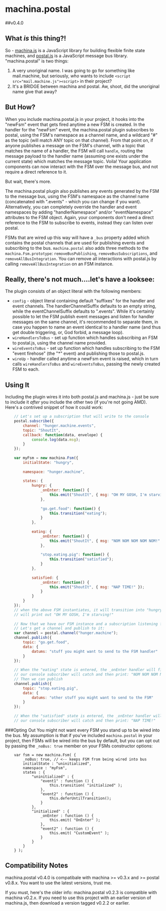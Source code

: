 # machina.postal

##v0.4.0

## What *is* this thing?!
So - [machina.js](https://github.com/ifandelse/machina.js) is a JavaScript library for building flexible finite state machines, and [postal.js](https://github.com/postaljs/postal.js) is a JavaScript message bus library.  "machina.postal" is two things:

1. A very unoriginal name.  I was going to go for something like mail.machine, but seriously, *who* wants to include `<script src="mail.machine.js"><script>` in their project?
2. It's a BRIDGE between machina and postal.  Aw, shoot, did the unoriginal name give that away?

## But How?
When you include machina.postal.js in your project, it hooks into the "newFsm" event that gets fired anytime a new FSM is created.
In the handler for the "newFsm" event, the machina.postal plugin subscribes to postal, using the FSM's namespace as a channel name, and a wildcard "\#" as the topic (will match ANY topic on that channel).  From that point on, if anyone publishes a message on the FSM's channel, with a topic that matches the name of a handler, the FSM will call `handle`, routing the message payload to the handler name (assuming one exists under the current state) which matches the message topic.  Voila!  Your application components can now interact with the FSM over the message bus, and not require a direct reference to it.

But wait, there's more.

The machina.postal plugin also publishes any events generated by the FSM to the message bus, using the FSM's namespace as the channel name (concatenated with ".events" - which you can change if you want).  Alternatively, you can completely override the handler and event namespaces by adding "handlerNamespace" and/or "eventNamespace" attributes to the FSM object.  Again, your components don't need a direct reference to the FSM to subscribe to events, instead they can listen over postal.

FSMs that are wired up this way will have a `_bus` property added which contains the postal channels that are used for publishing events and subscribing to the bus. `machina.postal` also adds three methods to the `machina.Fsm.prototype`: `removeBusPublishing`, `removeBusSubscriptions`, and `removeAllBusIntegration`. You can remove all interactions with postal.js by calling `removeAllBusIntegration` on an FSM instance.

## Really, there's not much....let's have a looksee:
The plugin consists of an object literal with the following members:

* `config` - object literal containing default "suffixes" for the handler and event channels.  The handlerChannelSuffix defaults to an empty string, while the eventChannelSuffix defaults to ".events".  While it's certainly possible to let the FSM publish event messages and listen for handler messages on the same channel, it's recommended to separate them, in case you happen to name an event identical to a handler name (and thus get double triggering, or, God forbid, a message loop).
* `wireHandlersToBus` - set up function which handles subscribing an FSM to postal.js, using the channel name provided.
* `wireEventsToBus` - set up function which handles subscribing to the FSM "event firehose" (the "*" event) and publishing those to postal.js.
* `wireUp` - handler called anytime a newFsm event is raised, which in turn calls `wireHandlersToBus` and `wireEventsToBus`, passing the newly created FSM to each.

## Using It
Including the plugin wires it into both postal.js and machina.js - just be sure to include it *after* you include the other two (if you're not going AMD).  Here's a contrived snippet of how it could work:

```javascript
	// Let's set up a subscription that will write to the console
	postal.subscribe({
		channel: "hunger.machine.events",
		topic: "ShoutIt",
		callback: function(data, envelope) {
			console.log(data.msg);
		}
	});
	
	var myFsm = new machina.Fsm({
		initialState: "hungry",
	
		namespace: "hunger.machine",
	
		states: {
			hungry: {
				_onEnter: function() {
					this.emit("ShoutIt", { msg: "OH MY GOSH, I'm starving" });
				},
	
				"go.get.food": function() {
					this.transition("eating");
				}
			},
	
			eating: {
			    _onEnter: function() {
	                this.emit("ShoutIt", { msg: "NOM NOM NOM NOM NOM!" });
	            },
	
	            "stop.eating.pig": function() {
	                this.transition("satisfied");
	            }
			},
	
			satisfied: {
			    _onEnter: function() {
	                this.emit("ShoutIt", { msg: "NAP TIME!" });
	            }
			}
		}
	});
	// when the above FSM instantiates, it will transition into "hungry", and our console subscription
	// will print out "OH MY GOSH, I'm starving!"
	
	// Now that we have our FSM instance and a subscription listening for events (above)
	// Let's get a channel and publish to it:
	var channel = postal.channel("hunger.machine");
	channel.publish({
	    topic: "go.get.food",
	    data: {
	        datums: "stuff you might want to send to the FSM handler"
	    }
	});
	
	// When the "eating" state is entered, the _onEnter handler will fire and publish an event which
	// our console subscriber will catch and then print: "NOM NOM NOM NOM NOM!"
	// Then we can publish
	channel.publish({
	    topic: "stop.eating.pig",
	    data: {
	        datums: "other stuff you might want to send to the FSM"
	    }
	});
	
	// When the "satisfied" state is entered, the _onEnter handler will fire and publish an event which
	// our console subscriber will catch and then print: "NAP TIME!"
```

###Opting Out
You might not want every FSM you stand up to be wired into the bus. My assumption is that if you've included `machina.postal` in your project, then FSMs will be wired into the bus by default, but you can opt out by passing the `_noBus: true` member on your FSMs constructor options:

```
	var fsm = new machina.Fsm( {
		_noBus: true, // <-- keeps FSM from being wired into bus
		initialState : "uninitialized",
		namespace : "myFsm",
		states : {
			"uninitialized" : {
				"event1" : function () {
					this.transition( "initialized" );
				},
				"event2" : function () {
					this.deferUntilTransition();
				}
			},
			"initialized" : {
				_onEnter : function () {
					this.emit( "OnEnter" );
				},
				"event2" : function () {
					this.emit( "CustomEvent" );
				}
			}
		}
	} );
```

## Compatibility Notes
machina.postal v0.4.0 is compatibale with machina >= v0.3.x and >= postal v0.8.x.  You want to use the latest versions, trust me.

If you must, here's the older info: machina.postal v0.2.3 is compatible with machina v0.2.x.  If you need to use this project with an earlier version of machina.js, then download a version tagged v0.2.2 or earlier.
